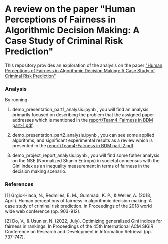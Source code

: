 # A review on the paper "Human Perceptions of Fairness in Algorithmic Decision Making: A Case Study of Criminal Risk Prediction"

This repository provides an exploration of the analysis on the paper ["Human Perceptions of Fairness in Algorithmic Decision Making: A Case Study of Criminal Risk Prediction"](https://github.com/nursatkakon/fairness_BDM/blob/master/report/Human%20Perceptions%20of%20Fairness%20in%20Algorithmic%20Decision%20Making-%20A%20Case%20Study%20of%20Criminal%20Risk%20Prediction.pdf)


### Analysis
By running 
1. demo_presentation_part1_analysis.ipynb , you will find an analysis primarily focused on describing the problem that the assigned paper addresses which is mentioned in the [report/Team4-Fairness in BDM part-1.pdf](https://github.com/nursatkakon/fairness_BDM/blob/master/report/Team4-Fairness%20in%20BDM%20%5Bpart-1%5D.pdf). 

2. demo_presentation_part2_analysis.ipynb , you can see some applied algorithms, and significant experimental results as a review which is presented in the [report/Team4-Fairness in BDM part-2.pdf](https://github.com/nursatkakon/fairness_BDM/blob/master/report/Team4-Fairness%20in%20BDM%20%5Bpart-2%5D.pdf).

3. demo_project_report_analysis.ipynb , you will find some futher analysis on the NSE (Normalized Shanin Entropy) in societal concensus with the Gini index as an inequality measurement in terms of fairness in the decision making scenario. 



### References
[1] Grgic-Hlaca, N., Redmiles, E. M., Gummadi, K. P., & Weller, A. (2018, April). Human perceptions of fairness in algorithmic decision making: A case study of criminal risk prediction. In Proceedings of the 2018 world wide web conference (pp. 903-912).

[2] Do, V., & Usunier, N. (2022, July). Optimizing generalized Gini indices for fairness in rankings. In Proceedings of the 45th International ACM SIGIR Conference on Research and Development in Information Retrieval (pp. 737-747).
